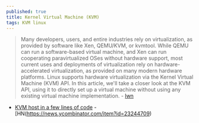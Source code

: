 ```yaml
---
published: true
title: Kernel Virtual Machine (KVM)
tags: KVM linux
---
```

> Many developers, users, and entire industries rely on virtualization, as provided by software like Xen, QEMU/KVM, or kvmtool. While QEMU can run a software-based virtual machine, and Xen can run cooperating paravirtualized OSes without hardware support, most current uses and deployments of virtualization rely on hardware-accelerated virtualization, as provided on many modern hardware platforms. Linux supports hardware virtualization via the Kernel Virtual Machine (KVM) API. In this article, we'll take a closer look at the KVM API, using it to directly set up a virtual machine without using any existing virtual machine implementation. - [lwn](https://lwn.net/Articles/658511/)

- [KVM host in a few lines of code](https://zserge.com/posts/kvm/) - [HN(https://news.ycombinator.com/item?id=23244709)
